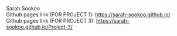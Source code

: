 Sarah Sookoo
<br>
Github pages link (FOR PROJECT 1): https://sarah-sookoo.github.io/
<br>
Github pages link (FOR PROJECT 3): https://sarah-sookoo.github.io/Project-3/
